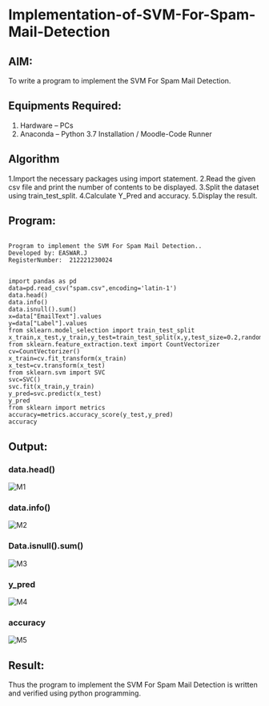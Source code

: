 # Implementation-of-SVM-For-Spam-Mail-Detection

## AIM:
To write a program to implement the SVM For Spam Mail Detection.

## Equipments Required:
1. Hardware – PCs
2. Anaconda – Python 3.7 Installation / Moodle-Code Runner

## Algorithm
1.Import the necessary packages using import statement.
2.Read the given csv file and print the number of contents to be displayed.
3.Split the dataset using train_test_split.
4.Calculate Y_Pred and accuracy.
5.Display the result.

## Program:
```

Program to implement the SVM For Spam Mail Detection..
Developed by: EASWAR.J
RegisterNumber:  212221230024


import pandas as pd
data=pd.read_csv("spam.csv",encoding='latin-1')
data.head()
data.info()
data.isnull().sum()
x=data["EmailText"].values
y=data["Label"].values
from sklearn.model_selection import train_test_split 
x_train,x_test,y_train,y_test=train_test_split(x,y,test_size=0.2,random_state=0)
from sklearn.feature_extraction.text import CountVectorizer
cv=CountVectorizer()
x_train=cv.fit_transform(x_train)
x_test=cv.transform(x_test)
from sklearn.svm import SVC
svc=SVC()
svc.fit(x_train,y_train)
y_pred=svc.predict(x_test)
y_pred
from sklearn import metrics
accuracy=metrics.accuracy_score(y_test,y_pred)
accuracy

```

## Output:
### data.head()

![M1](https://user-images.githubusercontent.com/94154683/173188644-fb111910-cb13-4fcb-8c0a-a6ec86c855b3.png)

### data.info()

![M2](https://user-images.githubusercontent.com/94154683/173188648-a5ff22ad-b4b0-403b-a0cd-20d628e81f11.png)

### Data.isnull().sum()
![M3](https://user-images.githubusercontent.com/94154683/173188651-10d3d90e-1646-481f-8af8-4d2cd73cdedd.png)


### y_pred

![M4](https://user-images.githubusercontent.com/94154683/173188660-97da40d7-3ed8-4520-b95d-cd1df1f7079b.png)

### accuracy


![M5](https://user-images.githubusercontent.com/94154683/173188662-c92f36b2-48b5-439a-9d82-f0b82fad4e23.png)



## Result:
Thus the program to implement the SVM For Spam Mail Detection is written and verified using python programming.
